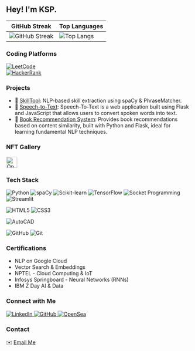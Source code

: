## Hey! I'm KSP. 


| GitHub Streak | Top Languages |
|--------------|---------------|
| ![GitHub Streak](https://github-readme-streak-stats.herokuapp.com/?user=KSPandian7&theme=light) | ![Top Langs](https://github-readme-stats.vercel.app/api/top-langs/?username=KSPandian7&layout=compact&theme=light) |


### Coding Platforms

[![LeetCode](https://img.shields.io/badge/LeetCode-ksp_lc-orange?logo=leetcode)](https://leetcode.com/u/ksp_lc/)<br>
[![HackerRank](https://img.shields.io/badge/HackerRank-ksp_hr-2EC866?logo=hackerrank)](https://www.hackerrank.com/profile/ksp_hr)

### Projects

- 🔧 [SkillTool](https://github.com/KSPandian7/SkillTool): NLP-based skill extraction using spaCy & PhraseMatcher.<br>
- 🔧 [Speech-to-Text](https://github.com/KSPandian7/Speech-To-Text.git): Speech-To-Text is a web application built using Flask and JavaScript that allows users to convert spoken words into text.<br>
- 🔧 [Book Recommendation System](https://github.com/KSPandian7/flask-book-recommendation.git): Provides book recommendations based on content similarity, built with Python and Flask, ideal for learning fundamental NLP techniques.

### NFT Gallery

<a href="https://opensea.io/gallery/0x75354a6fd7a09555cce25c838b54de23ae5a18ec/d67ecbb86e744141939d9da67a8db4ff" target="_blank">
  <img src="https://storage.googleapis.com/opensea-static/Logomark/Logomark-Blue.png" alt="OpenSea Portfolio" width="30" height="30"/>
</a>


### Tech Stack

![Python](https://img.shields.io/badge/Python-3776AB?style=for-the-badge&logo=python&logoColor=white)
![spaCy](https://img.shields.io/badge/spaCy-NLP-blue?style=for-the-badge)
![Scikit-learn](https://img.shields.io/badge/scikit--learn-F7931E?style=for-the-badge&logo=scikit-learn&logoColor=white)
![TensorFlow](https://img.shields.io/badge/TensorFlow-FF6F00?style=for-the-badge&logo=tensorflow&logoColor=white)
![Socket Programming](https://img.shields.io/badge/Socket_Programming-0052CC?style=for-the-badge&logo=socketdotio&logoColor=white)
![Streamlit](https://img.shields.io/badge/Streamlit-FF4B4B?style=for-the-badge&logo=streamlit&logoColor=white)

![HTML5](https://img.shields.io/badge/HTML5-E34F26?style=for-the-badge&logo=html5&logoColor=white)
![CSS3](https://img.shields.io/badge/CSS3-1572B6?style=for-the-badge&logo=css3&logoColor=white)

![AutoCAD](https://img.shields.io/badge/AutoCAD-DD0031?style=for-the-badge&logo=autodesk&logoColor=white)

![GitHub](https://img.shields.io/badge/GitHub-100000?style=for-the-badge&logo=github&logoColor=white)
![Git](https://img.shields.io/badge/Git-F05032?style=for-the-badge&logo=git&logoColor=white)
### Certifications

- NLP on Google Cloud  
- Vector Search & Embeddings  
- NPTEL - Cloud Computing & IoT  
- Infosys Springboard - Neural Networks (RNNs)  
- IBM Z Day AI & Data  


### Connect with Me

<p align="left">
  <a href="https://www.linkedin.com/in/kspandian" target="_blank">
    <img src="https://img.shields.io/badge/LinkedIn-Connect-blue?logo=linkedin&style=flat-square" alt="LinkedIn">
  </a>
  <a href="https://github.com/KSPandian7" target="_blank">
    <img src="https://img.shields.io/badge/GitHub-Follow-black?logo=github&style=flat-square" alt="GitHub">
  </a>
  <a href="https://opensea.io/0x75354a6fd7a09555cce25c838b54de23ae5a18ec" target="_blank">
    <img src="https://img.shields.io/badge/OpenSea-NFTs-blue?logo=opensea&style=flat-square" alt="OpenSea">
  </a>
</p>

### Contact  
✉️ [Email Me](mailto:kulasekarapandiank@outlook.com)



